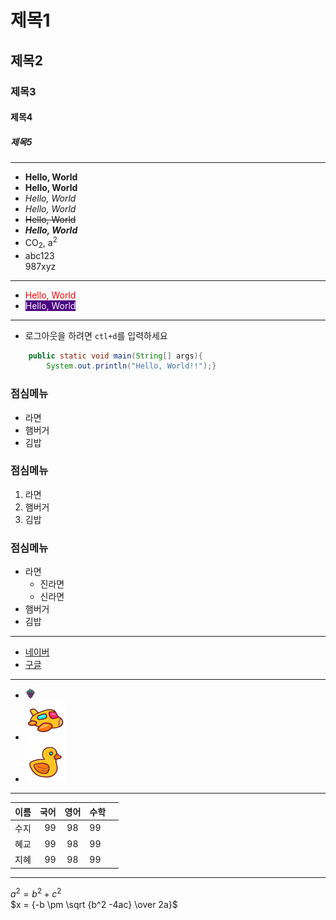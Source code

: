 # 제목1
## 제목2
### 제목3
#### 제목4
##### 제목5

---
+ **Hello, World**
+ __Hello, World__
+ *Hello, World*
+ _Hello, World_
+ ~~Hello, World~~
+ ***Hello, World***
+ CO<sub>2</sub>, a<sup>2</sup>
+ abc123<br>987xyz
---
+ <span style="color: red">Hello, World</span>
+ <span style="color: white; background: indigo;">Hello, World</span>
---
+ 로그아웃을 하려면 `ctl+d`를 입력하세요
```java
    public static void main(String[] args){
        System.out.println("Hello, World!!");}
```
### 점심메뉴
+ 라면
+ 햄버거
+ 김밥

### 점심메뉴
1. 라면
2. 햄버거
3. 김밥

### 점심메뉴
+ 라면
  * 진라면
  * 신라면
+ 햄버거
+ 김밥
---
+ [네이버](http://naver.com)
+ [구글](http://google.com)
---
+ ![포도아이콘](/views/static/img/grape.png)
+ ![비행기](/views/static/img/plane.png)
+ ![고무오리](/views/static/img/rubber-duck.png)
---
| 이름 |  국어 |  영어  | 수학  |   |
|----|----:|:----:|:----|---|
| 수지 |  99 |  98  | 99  |   |
| 혜교 |  99 |  98  | 99  |   |
| 지혜 |  99 |  98  | 99  |   |
---
$a^2= b^2 + c^2$<br>
$x = {-b \pm \sqrt {b^2 -4ac} \over 2a}$
